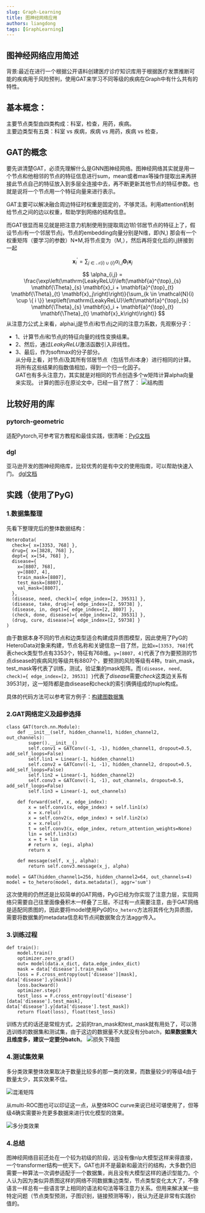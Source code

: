 ```yaml
---
slug: Graph-Learning
title: 图神经网络应用
authors: liangdong
tags: [GraphLearning]
---
```







<!-- truncate -->
## 图神经网络应用简述
背景:最近在进行一个根据公开语料创建医疗诊疗知识库用于根据医疗发票推断可能的疾病用于风险预判，使用GAT来学习不同等级的疾病在Graph中有什么共有的特性。
## 基本概念：

主要节点类型由四类构成：科室，检查，用药，疾病。  
主要边类型有五类：科室 vs 疾病，疾病 vs 用药，疾病 vs 检查，

## GAT的概念
要先讲清楚GAT，必须先理解什么是GNN图神经网络。图神经网络其实就是用一个节点和他相邻的节点的特征信息进行sum，mean或者max等操作提取出来再拼接此节点自己的特征放入到多层全连接中去，再不断更新其他节点的特征参数。也就是说将一个节点用一个特征向量来进行表示。

GAT主要可以解决融合周边特征时权重是固定的，不够灵活。利用attention机制给节点之间的边以权重，帮助学到网络的结构信息。

而GAT很显而易见就是把注意力机制使用到提取周边1阶邻居节点的特征上了，假设节点i有一个邻居节点j，节点的embedding向量分别是N维，即(N,)
那会有一个权重矩阵（要学习的参数）N*M,将节点变为（M,），然后再将变化后的i,j拼接到一起

$$
\mathbf{x}^{\prime}_i = \sum_{j \in \mathcal{N}(i) \cup \{ i \}} \alpha_{i,j} \mathbf{\Theta}_t \mathbf{x}_{j}
$$

$$
\alpha_{i,j} = \frac{\exp\left(\mathrm{LeakyReLU}\left(\mathbf{a}^{\top}_{s} \mathbf{\Theta}_{s} \mathbf{x}_i + \mathbf{a}^{\top}_{t} \mathbf{\Theta}_{t} \mathbf{x}_j\right)\right)}{\sum_{k \in \mathcal{N}(i) \cup \{ i \}} \exp\left(\mathrm{LeakyReLU}\left(\mathbf{a}^{\top}_{s} \mathbf{\Theta}_{s} \mathbf{x}_i + \mathbf{a}^{\top}_{t} \mathbf{\Theta}_{t} \mathbf{x}_k\right)\right)}
$$
从注意力公式上来看，alphai,j是节点i和节点j之间的注意力系数，先观察分子：  
- 1、计算节点$i$和节点$j$的特征向量的线性变换结果。  
- 2、然后，通过$LeakyReLU$激活函数引入非线性。  
- 3、最后，作为softmax的分子部分。   
从分母上看，对节点i及其所有邻居节点（包括节点i本身）进行相同的计算。
将所有这些结果的指数值相加，得到一个归一化因子。   
GAT也有多头注意力，其实就是对相同的节点创造多个w矩阵计算alpha向量来实现。
计算的图示在原论文中，已经一目了然了：
![结构图](static/GAT结构图.jpg)


## 比较好用的库
### pytorch-geometric
适配Pytorch,可参考官方教程和最佳实践，很清晰：[PyG文档](https://pytorch-geometric.readthedocs.io/en/2.6.0/tutorial/heterogeneous.html)

### dgl
亚马逊开发的图神经网络库，比较优秀的是有中文的使用指南，可以帮助快速入门。
[dgl文档](https://docs.dgl.ai/guide_cn/index.html)

## 实践（使用了PyG)
### 1.数据集整理
先看下整理完后的整体数据结构：
```
HeteroData(
  check={ x=[3353, 768] },
  drug={ x=[3828, 768] },
  dept={ x=[54, 768] },
  disease={
    x=[8807, 768],
    y=[8807, 4],
    train_mask=[8807],
    test_mask=[8807],
    val_mask=[8807],
  },
  (disease, need, check)={ edge_index=[2, 39531] },
  (disease, take, drug)={ edge_index=[2, 59738] },
  (disease, in, dept)={ edge_index=[2, 8807] },
  (check, done, disease)={ edge_index=[2, 39531] },
  (drug, cure, disease)={ edge_index=[2, 59738] }
)
```
由于数据本身不同的节点和边类型适合构建成异质图模型，因此使用了PyG的HeteroData对象来构建，节点名称和关键信息一目了然，比如`x=[3353, 768]`代表check类型节点有3353个，特征有768维。`y=[8807, 4]`代表了作为要预测的节点disease的疾病风险等级共有8807个，要预测的风险等级有4种。train_mask，test_mask等代表了训练，测试，验证集的mask矩阵。而`(disease, need, check)={ edge_index=[2, 39531] }`代表了*disease*需要*check*这类边关系有39531对，这一矩阵都是由disease和check的索引俩俩组成的tuple构成。

具体的代码方法可以参考官方例子：[构建图数据集](https://pytorch-geometric.readthedocs.io/en/2.6.0/tutorial/load_csv.html)

### 2.GAT网络定义及超参选择
```
class GAT(torch.nn.Module):
    def __init__(self, hidden_channel1, hidden_channel2, out_channels):
        super().__init__()
        self.conv1 = GATConv((-1, -1), hidden_channel1, dropout=0.5, add_self_loops=False)
        self.lin1 = Linear(-1, hidden_channel1)
        self.conv2 = GATConv((-1, -1), hidden_channel2, dropout=0.5, add_self_loops=False)
        self.lin2 = Linear(-1, hidden_channel2)
        self.conv3 = GATConv((-1, -1), out_channels, dropout=0.5, add_self_loops=False)
        self.lin3 = Linear(-1, out_channels)

    def forward(self, x, edge_index):
        x = self.conv1(x, edge_index) + self.lin1(x)
        x = x.relu()
        x = self.conv2(x, edge_index) + self.lin2(x)
        x = x.relu()
        t = self.conv3(x, edge_index, return_attention_weights=None)
        lin = self.lin3(x)
        x = t + lin
        # return x, (egi, alpha)
        return x
    
    def message(self, x_j, alpha):
        return self.conv3.message(x_j, alpha)

model = GAT(hidden_channel1=256, hidden_channel2=64, out_channels=4)
model = to_hetero(model, data.metadata(), aggr='sum')
```
这次使用的仍然还是比较简单的GAT网络，PyG已经为你实现了注意力层，实现网络只需要自己往里面像叠积木一样叠了三层。不过有一点需要注意，由于GAT网络是适配同质图的，因此要将model使用PyG的`to_hetero`方法将其传化为异质图，需要将数据集的metadata信息和节点间数据聚合方法aggr传入。

### 3.训练过程
```
def train():
    model.train()
    optimizer.zero_grad()
    out= model(data.x_dict, data.edge_index_dict)
    mask = data['disease'].train_mask
    loss = F.cross_entropy(out['disease'][mask], data['disease'].y[mask])
    loss.backward()
    optimizer.step()
    test_loss = F.cross_entropy(out['disease'][data['disease'].test_mask], data['disease'].y[data['disease'].test_mask])
    return float(loss), float(test_loss)
```
训练方式的话还是常规方式，之前的tran_mask和test_mask就有用处了，可以筛选训练的数据集和测试集，由于这边的数据量不大就没有分batch，**如果数据集大且维度多，建议一定要分batch**。
![损失下降图](static/image.png)
### 4.测试集效果
多分类效果整体效果取决于数量比较多的那一类的效果，而数量较少的等级4由于数量太少，其实效果不佳。

![混淆矩阵](static/image-2.png)

从multi-ROC图也可以印证这一点，从整体ROC curve来说已经可堪使用了，但等级4确实需要补充更多数据来进行优化模型的效果。

![多分类效果](static/image-1.png)

### 4.总结
图神经网络目前还处在一个较为初级的阶段，远没有像nlp大模型这样来得直接，一个transformer结构一统天下。GAT也并不是最新和最流行的结构，大多数仍旧需要一种算法一次调参适配于一个数据集，尚且没有大模型这样的通识型能力。个人认为因为类似异质图这样的网络不同数据集边类型，节点类型变化太大了，不像语言一样总有一些语言学上相同的语法和句法等等注意力关系。但用来解决某一些特定问题（节点类型预测，子图识别，链接预测等等），我认为还是非常有实践价值的。
